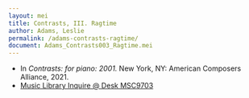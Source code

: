 ```yaml
---
layout: mei
title: Contrasts, III. Ragtime
author: Adams, Leslie
permalink: /adams-contrasts-ragtime/
document: Adams_Contrasts003_Ragtime.mei
---
```


- In *Contrasts: for piano: 2001.* New York, NY: American Composers Alliance, 2021.
- <a href="https://tufts.primo.exlibrisgroup.com/permalink/01TUN_INST/1kc9gia/alma991018728036003851" target="_blank">Music Library Inquire @ Desk MSC9703</a>
